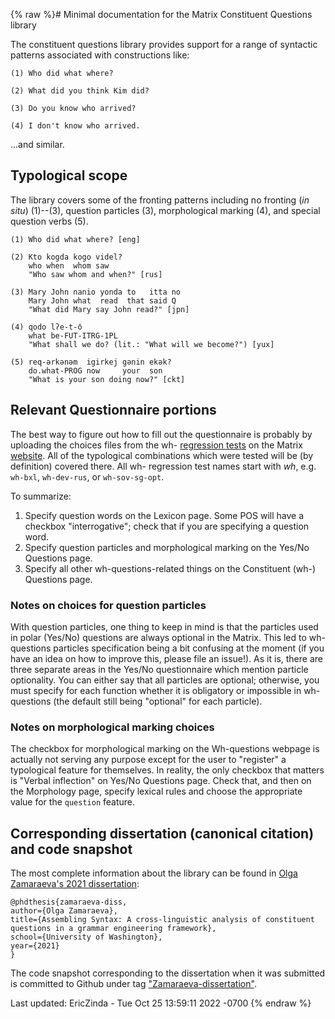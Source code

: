 {% raw %}# Minimal documentation for the Matrix Constituent Questions library

The constituent questions library provides support for a range of syntactic patterns associated with constructions like:

```
(1) Who did what where?

(2) What did you think Kim did?

(3) Do you know who arrived?

(4) I don't know who arrived.
```

...and similar.

## Typological scope

The library covers some of the fronting patterns including no fronting (*in situ*) (1)--(3), question particles (3), morphological marking (4),  and special question verbs (5).

```
(1) Who did what where? [eng]

(2) Kto kogda kogo videl?
    who when  whom saw
    "Who saw whom and when?" [rus]

(3) Mary John nanio yonda to   itta no
    Mary John what  read  that said Q
    "What did Mary say John read?" [jpn]

(4) qodo lʔe-t-о̄
    what be-FUT-ITRG-1PL
    "What shall we do? (lit.: "What will we become?") [yux]

(5) req-ərkənəm  igirkej gənin ekək?
    do.what-PROG now     your  son
    "What is your son doing now?" [ckt]     
```

## Relevant Questionnaire portions

The best way to figure out how to fill out the questionnaire is probably by uploading the choices files from the wh- [regression tests](../MatrixRegressionTesting) on the Matrix [website](https://matrix.ling.washington.edu/customize/matrix.cgi). All of the typological combinations which were tested will be (by definition) covered there. All wh- regression test names start with *wh*, e.g. `wh-bxl`, `wh-dev-rus`, or `wh-sov-sg-opt`.

To summarize:

1. Specify question words on the Lexicon page. Some POS will have a checkbox "interrogative"; check that if you are specifying a question word.
2. Specify question particles and morphological marking on the Yes/No Questions page. 
3. Specify all other wh-questions-related things on the Constituent (wh-) Questions page.

### Notes on choices for question particles

With question particles, one thing to keep in mind is that the particles used in polar (Yes/No) questions are always optional in the Matrix. This led to wh-questions particles specification being a bit confusing at the moment (if you have an idea on how to improve this, please file an issue!). As it is, there are three separate areas in the Yes/No questionnaire which mention particle optionality. You can either say that all particles are optional; otherwise, you must specify for each function whether it is obligatory or impossible in wh-questions (the default still being "optional" for each particle).

### Notes on morphological marking choices
The checkbox for morphological marking on the Wh-questions webpage is actually not serving any purpose except for the user to "register" a typological feature for themselves. In reality, the only checkbox that matters is "Verbal inflection" on Yes/No Questions page. Check that, and then on the Morphology page, specify lexical rules and choose the appropriate value for the `question` feature.

## Corresponding dissertation (canonical citation) and code snapshot

The most complete information about the library can be found in [Olga Zamaraeva's 2021 dissertation](https://olzama.github.io/OZ-diss.pdf):

```
@phdthesis{zamaraeva-diss,
author={Olga Zamaraeva},
title={Assembling Syntax: A cross-linguistic analysis of constituent questions in a grammar engineering framework},
school={University of Washington},
year={2021}
}
```

The code snapshot corresponding to the dissertation when it was submitted is committed to Github under tag ["Zamaraeva-dissertation"](https://github.com/delph-in/matrix/releases/tag/Zamaraeva-dissertation).

Last updated: EricZinda - Tue Oct 25 13:59:11 2022 -0700
{% endraw %}